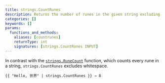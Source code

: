 ```yaml
---
title: strings.CountRunes
description: Returns the number of runes in the given string excluding whitespace.
categories: []
keywords: []
params:
  functions_and_methods:
    aliases: [countrunes]
    returnType: int
    signatures: [strings.CountRunes INPUT]
---
```


In contrast with the [`strings.RuneCount`][] function, which counts every rune in a string, `strings.CountRunes` excludes whitespace.

```go-html-template
{{ "Hello, 世界" | strings.CountRunes }} → 8
```

[`strings.RuneCount`]: /docs/reference/functions/strings/runecount/
